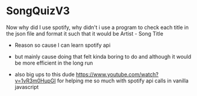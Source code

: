 # SongQuizV3

Now why did I use spotify, why didn't i use a program to check each title in the json file and format it such that it would be 
Artist - Song Title

- Reason so cause I can learn spotify api

- but mainly cause doing that felt kinda boring to do and although it would be more efficient in the long run 

- also big ups to this dude https://www.youtube.com/watch?v=1vR3m0HupGI for helping me so much with spotify api calls in vanilla javascript
